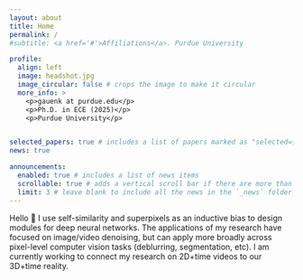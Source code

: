 ```yaml
---
layout: about
title: Home
permalink: /
#subtitle: <a href='#'>Affiliations</a>. Purdue University

profile:
  align: left
  image: headshot.jpg
  image_circular: false # crops the image to make it circular
  more_info: >
    <p>gauenk at purdue.edu</p>
    <p>Ph.D. in ECE (2025)</p>
    <p>Purdue University</p>


selected_papers: true # includes a list of papers marked as "selected={true}"
news: true

announcements:
  enabled: true # includes a list of news items
  scrollable: true # adds a vertical scroll bar if there are more than 3 news items
  limit: 3 # leave blank to include all the news in the `_news` folder
---
```


Hello :wave: I use self-similarity and superpixels as an inductive bias to design modules for deep neural networks. The applications of my research have focused on image/video denoising, but can apply more broadly across pixel-level computer vision tasks (deblurring, segmentation, etc). I am currently working to connect my research on 2D+time videos to our 3D+time reality.


